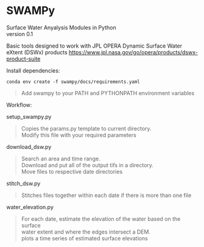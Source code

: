 # SWAMPy  
Surface Water Anyalysis Modules in Python   
version 0.1  

Basic tools designed to work with JPL OPERA Dynamic Surface Water eXtent (DSWx) products
https://www.jpl.nasa.gov/go/opera/products/dswx-product-suite

Install dependencies:  

    conda env create -f swampy/docs/requirements.yaml  
> Add swampy to your PATH and PYTHONPATH environment variables 

Workflow:  

setup_swampy.py  
   > Copies the params.py template to current directory.  
    Modify this file with your required parameters  

download_dsw.py  
   > Search an area and time range.   
    Download and put all of the output tifs in a directory.  
    Move files to respective date directories  

stitch_dsw.py   
   > Stitches files together within each date if there is more than one file  
    
water_elevation.py  
   > For each date, estimate the elevation of the water based on the surface   
    water extent and where the edges intersect a DEM.  
    plots a time series of estimated surface elevations  